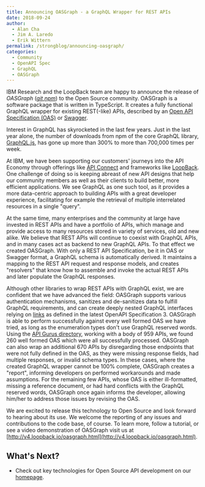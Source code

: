 ```yaml
---
title: Announcing OASGraph - a GraphQL Wrapper for REST APIs
date: 2018-09-24
author:
  - Alan Cha
  - Jim A. Laredo
  - Erik Wittern
permalink: /strongblog/announcing-oasgraph/
categories:
  - Community
  - OpenAPI Spec
  - GraphQL
  - OASGraph
---
```


IBM Research and the LoopBack team are happy to announce the release of _OASGraph_ ([_git_](https://github.com/strongloop/oasgraph),[_npm_](https://www.npmjs.com/package/oasgraph)) to the Open Source community. OASGraph is a software package that is written in TypeScript. It creates a fully functional GraphQL wrapper for existing REST(-like) APIs, described by an [Open API Specification (OAS)](https://github.com/OAI/OpenAPI-Specification) or [Swagger](https://swagger.io/).

<!--more-->

Interest in GraphQL has skyrocketed in the last few years. Just in the last year alone, the number of downloads from npm of the core GraphQL library, [GraphQL.js](https://www.npmjs.com/package/graphql), has gone up more than 300% to more than 700,000 times per week.  

At IBM, we have been supporting our customers' journeys into the API Economy through offerings like [API Connect](https://www.ibm.com/cloud/api-connect) and frameworks like [LoopBack](https://loopback.io/). One challenge of doing so is keeping abreast of new API designs that help our community members as well as their clients to build better, more efficient applications. We see GraphQL as one such tool, as it provides a more data-centric approach to building APIs with a great developer experience, facilitating for example the retrieval of multiple interrelated resources in a single "query".

At the same time, many enterprises and the community at large have invested in REST APIs and have a portfolio of APIs, which manage and provide access to many resources stored in variety of services, old and new alike. We believe that REST APIs will continue to coexist with GraphQL APIs, and in many cases act as backend to new GraphQL APIs. To that effect we created OASGraph. With only a REST API Specification, be it in OAS or Swagger format, a GraphQL schema is automatically derived. It maintains a mapping to the REST API request and response models, and creates "resolvers" that know how to assemble and invoke the actual REST APIs and later populate the GraphQL responses.

Although other libraries to wrap REST APIs with GraphQL exist, we are confident that we have advanced the field: OASGraph supports various authentication mechanisms, sanitizes and de-sanitizes data to fulfill GraphQL requirements, and can create deeply nested GraphQL interfaces relying on [links](https://github.com/OAI/OpenAPI-Specification/blob/master/versions/3.0.0.md#linkObject) as defined in the latest OpenAPI Specification 3. OASGraph is able to perform successfully against every well formed OAS we have tried, as long as the enumeration types don't use GraphQL reserved words. Using the [API Gurus directory](https://apis.guru/openapi-directory), working with a body of 959 APIs, we found 260 well formed OAS which were all successfully processed. OASGraph can also wrap an additional 670 APIs by disregarding those endpoints that were not fully defined in the OAS, as they were missing response fields, had multiple responses, or invalid schema types. In these cases, where the created GraphQL wrapper cannot be 100% complete, OASGraph creates a "report", informing developers on performed workarounds and made assumptions. For the remaining few APIs, whose OAS is either ill-formatted, missing a reference document, or had hard conflicts with the GraphQL reserved words, OASGraph once again informs the developer, allowing him/her to address those issues by revising the OAS.

We are excited to release this technology to Open Source and look forward to hearing about its use. We welcome the reporting of any issues and contributions to the code base, of course. To learn more, follow a tutorial, or see a video demonstration of OASGraph visit us at [http://v4.loopback.io/oasgraph.html](http://v4.loopback.io/oasgraph.html).

## What's Next?

- Check out key technologies for Open Source API development on our [homepage](https://strongloop.com/projects/).
